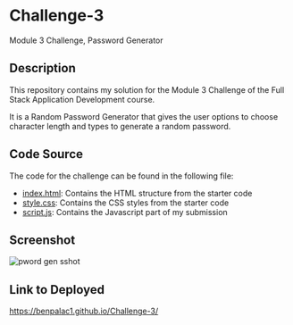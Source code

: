 # Challenge-3
Module 3 Challenge, Password Generator

## Description
This repository contains my solution for the Module 3 Challenge of the Full Stack Application Development course.

It is a Random Password Generator that gives the user options to choose character length and types to generate a random password.

## Code Source
The code for the challenge can be found in the following file:
- [index.html](/index.html): Contains the HTML structure from the starter code
- [style.css](/assets/style.css): Contains the CSS styles from the starter code
- [script.js](/assets/script.js): Contains the Javascript part of my submission

## Screenshot
![pword gen sshot](https://github.com/BenPalac1/Challenge-3/assets/139652929/a5bfdfa0-144e-4624-915c-08ebdf529a43)


## Link to Deployed
https://benpalac1.github.io/Challenge-3/ 


